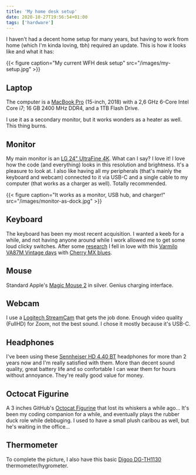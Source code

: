 ```yaml
---
title: 'My home desk setup'
date: 2020-10-27T19:56:54+01:00
tags: ['hardware']
---
```


I haven't had a decent home setup for many years, but having to work from home (which I'm kinda loving, tbh) required an
update. This is how it looks like and what it has:

{{< figure caption="My current WFH desk setup" src="/images/my-setup.jpg" >}}

## Laptop

The computer is a [MacBook Pro](https://support.apple.com/kb/SP776?locale=en_US) (15-inch, 2018) with a 2,6 GHz 6-Core
Intel Core i7; 16 GB 2400 MHz DDR4, and a 1TB Flash Drive.

I use it as a secondary monitor, but it works wonders as a heater as well. This thing burns.

## Monitor

My main monitor is an [LG 24" UltraFine 4K](https://www.lg.com/us/monitors/lg-24MD4KL-B-4k-uhd-led-monitor). What can I
say? I love it! I love how the code (and everything) looks in this resolution and brightness. It's a pleasure to
look at. I also like having all my peripherals (that's mainly the keyboard and webcam) connected to it via USB-C and a
single cable to my computer (that works as a charger as well). Totally recommended.

{{< figure caption="It works as a monitor, USB hub, and charger!" src="/images/monitor-as-dock.jpg" >}}

## Keyboard

The keyboard has been my most recent acquisition. I wanted a keeb for a while, and not having anyone around while I work
allowed me to get some loud clicky switches. After some [research](https://www.reddit.com/r/MechanicalKeyboards/) I fell
in love with this [Varmilo VA87M Vintage
days](https://en.varmilo.com/keyboardproscenium/subject_product_detailed?subjectid=45) with [Cherry MX
blues](https://www.cherrymx.de/en/mx-original/mx-blue.html).

## Mouse

Standard Apple's [Magic Mouse 2](https://www.apple.com/shop/product/MRME2LL/A/magic-mouse-2-space-gray) in silver.
Genius charging interface.

## Webcam

I use a [Logitech StreamCam](https://www.logitech.com/en-au/product/streamcam) that gets the job done. Enough video
quality (FullHD) for Zoom, not the best sound. I chose it mostly because it's USB-C.

## Headphones

I've been using these [Sennheiser HD 4.40 BT](https://en-us.sennheiser.com/wireless-headphones-bluetooth-hd-4-40-bt)
headphones for more than 2 years now and I'm really satisfied with them. More than decent sound quality, great battery
life and so confortable I can wear them for hours without annoyance. They're really good value for money.

## Octocat Figurine

A 3 inches GitHub's [Octocat Figurine](https://github.myshopify.com/products/octocat-figurine?variant=8274691333) that
lost its whiskers a while ago... It's been my coding companion for a while, and eventually plays the rubber duck role
while debbuging. I used to have a small plush caribou as well, but he's waiting in the office...

## Thermometer

To complete the picture, I also have this basic [Digoo
DG-TH1130](https://www.mydigoo.com/Digoo-DG-TH1130-Home-Comfort-Digital-Indoor-Thermometer-Hygrometer-Temperature-Humidity-Monitor-p-30.html)
thermometer/hygrometer.
